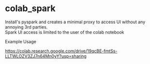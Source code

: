 # colab_spark

Install's pyspark and creates a minimal proxy to access UI without any annoying 3rd parties.<br>
Spark UI access is limited to the user of the colab notebook

Example Usage

https://colab.research.google.com/drive/19qcBE-fmtSs-LLTWLOZV3ZJ7n64Mn0yY?usp=sharing


